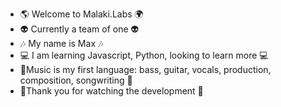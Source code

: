 - 🌎 Welcome to Malaki.Labs 🌍
- 👽 Currently a team of one 👽
- 🎶 My name is Max 🎶 
- 💻 I am learning Javascript, Python, looking to learn more 💻
- 🎸Music is my first language: bass, guitar, vocals, production, composition, songwriting 🎸
- 🙏Thank you for watching the development 🙏

<!---
malaki-labs/malaki-labs is a ✨ special ✨ repository because its `README.md` (this file) appears on your GitHub profile.
You can click the Preview link to take a look at your changes.
--->
